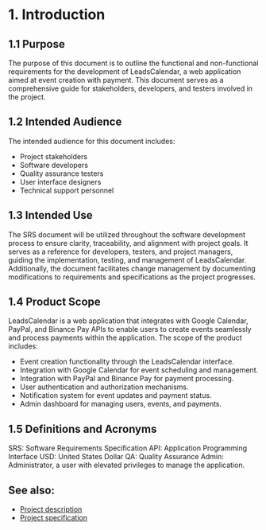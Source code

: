 # 1. Introduction

## 1.1 Purpose

The purpose of this document is to outline the functional and non-functional requirements for the development of LeadsCalendar, a web application aimed at event creation with payment. This document serves as a comprehensive guide for stakeholders, developers, and testers involved in the project.

## 1.2 Intended Audience

The intended audience for this document includes:

- Project stakeholders
- Software developers
- Quality assurance testers
- User interface designers
- Technical support personnel

## 1.3 Intended Use

The SRS document will be utilized throughout the software development process to ensure clarity, traceability, and alignment with project goals. It serves as a reference for developers, testers, and project managers, guiding the implementation, testing, and management of LeadsCalendar. Additionally, the document facilitates change management by documenting modifications to requirements and specifications as the project progresses.

## 1.4 Product Scope

LeadsCalendar is a web application that integrates with Google Calendar, PayPal, and Binance Pay APIs to enable users to create events seamlessly and process payments within the application. The scope of the product includes:

- Event creation functionality through the LeadsCalendar interface.
- Integration with Google Calendar for event scheduling and management.
- Integration with PayPal and Binance Pay for payment processing.
- User authentication and authorization mechanisms.
- Notification system for event updates and payment status.
- Admin dashboard for managing users, events, and payments.

## 1.5 Definitions and Acronyms

SRS: Software Requirements Specification
API: Application Programming Interface
USD: United States Dollar
QA: Quality Assurance
Admin: Administrator, a user with elevated privileges to manage the application.

## See also:

- [Project description](./OverallDescription.md)
- [Project specification](./System%20Features&Requirements.md)